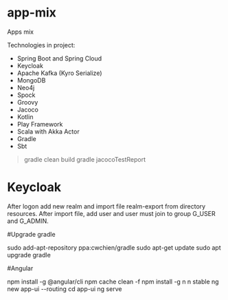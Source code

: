 # app-mix
Apps mix

Technologies in project: 
- Spring Boot and Spring Cloud
- Keycloak
- Apache Kafka (Kyro Serialize)
- MongoDB
- Neo4j
- Spock 
- Groovy
- Jacoco
- Kotlin
- Play Framework
- Scala with Akka Actor 
- Gradle
- Sbt


> gradle clean build 
> gradle jacocoTestReport

# Keycloak

After logon add new realm and import file realm-export from directory resources.
After import file, add user and user must join to group G_USER and G_ADMIN.


#Upgrade gradle

sudo add-apt-repository ppa:cwchien/gradle
sudo apt-get update
sudo apt upgrade gradle

#Angular

npm install -g @angular/cli
npm cache clean -f
npm install -g n
n stable
ng new app-ui --routing
cd app-ui
ng serve 
